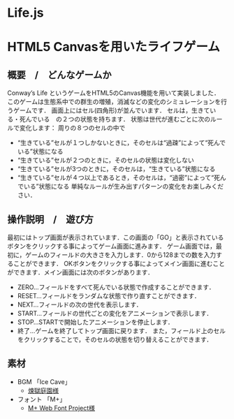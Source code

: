 # Life.js 
# HTML5 Canvasを用いたライフゲーム
## 概要　/　どんなゲームか
Conway’s Life というゲームをHTML5のCanvas機能を用いて実装しました．
このゲームは生態系中での群生の増殖，消滅などの変化のシミュレーションを行うゲームです．
画面上にはセル(四角形)が並んでいます．
セルは，生きている・死んでいる　の２つの状態を持ちます．
状態は世代が進むごとに次のルールで変化します：
周りの８つのセルの中で
- “生きている”セルが１つしかないときに，そのセルは“過疎”によって“死んでいる”状態になる
- “生きている”セルが２つのときに，そのセルの状態は変化しない
- “生きている”セルが3つのときに，そのセルは，“生きている”状態になる
- “生きている”セルが４つ以上であるとき，そのセルは，“過密”によって“死んでいる”状態になる
単純なルールが生み出すパターンの変化をお楽しみください．

## 操作説明　/　遊び方
最初にはトップ画面が表示されています．この画面の「GO」と表示されているボタンをクリックする事によってゲーム画面に進みます．
ゲーム画面では，最初に，ゲームのフィールドの大きさを入力します．0から128までの数を入力することができます．
OKボタンをクリックする事によってメイン画面に進むことができます．メイン画面には次のボタンがあります．
- ZERO…フィールドをすべて死んでいる状態で作成することができます．
- RESET…フィールドをランダムな状態で作り直すことができます．
- NEXT…フィールドの次の世代を表示します．
- START…フィールドの世代ごとの変化をアニメーションで表示します．
- STOP…STARTで開始したアニメーションを停止します．
- 終了…ゲームを終了してトップ画面に戻ります．
また，フィールド上のセルをクリックすることで，そのセルの状態を切り替えることができます．

## 素材
- BGM 「Ice Cave」
  - [煉獄庭園様](http://www.rengoku-teien.com/index.html)
- フォント 「M+」
  - [M+ Web Font Project様](http://mplus-webfonts.osdn.jp/)
